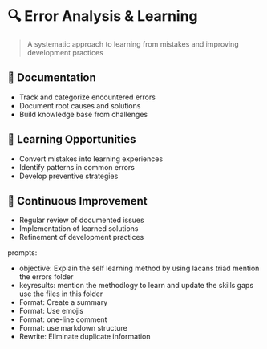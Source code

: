 # 🔍 Error Analysis & Learning

> A systematic approach to learning from mistakes and improving development practices

## 📝 Documentation
- Track and categorize encountered errors
- Document root causes and solutions
- Build knowledge base from challenges

## 🎯 Learning Opportunities
- Convert mistakes into learning experiences
- Identify patterns in common errors
- Develop preventive strategies

## 🔄 Continuous Improvement
- Regular review of documented issues
- Implementation of learned solutions
- Refinement of development practices


prompts:
- objective: Explain the self learning method by using lacans triad mention the errors folder
- keyresults: mention the methodlogy to learn and update the skills gaps use the files in this folder
- Format: Create a summary
- Format: Use emojis
- Format: one-line comment
- Format: use markdown structure
- Rewrite: Eliminate duplicate information
